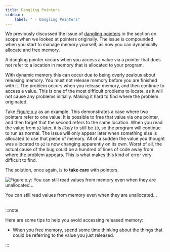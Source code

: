 ```yaml
---
title: Dangling Pointers
sidebar:
    label: " - Dangling Pointers"
---
```


We previously discussed the issue of [dangling pointers](/book/part-2-organised-code/4-indirect-access/1-concepts/02-05-scope) in the section on scope when we looked at pointers originally. The issue is compounded when you start to manage memory yourself, as now you can dynamically allocate and free memory.

A dangling pointer occurs when you access a value via a pointer that does not refer to a location in memory that is allocated to your program.

With dynamic memory this can occur due to being overly zealous about releasing memory. You must not release memory before you are finished with it. The problem occurs when you release memory, and then continue to access a value. This is one of the most difficult problems to locate, as it will not cause any problems initially. Making it hard to find where the problem originated.

Take [Figure x.y](#FigureAccessingReleasedMemory) as an example. This demonstrates a case where two pointers refer to one value. It is possible to free that value via one pointer, and then forget that the second refers to the same location. When you read the value from `p2` later, it is *likely* to still be `10`, so the program will continue to run as normal. The issue will only appear later when something else is allocated to use that piece of memory. All of a sudden the value you thought was allocated to `p2` is now changing apparently on its own. Worst of all, the actual cause of the bug could be a hundred of lines of code away from where the problem appears. This is what makes this kind of error very difficult to find.

The solution, once again, is to **take care** with pointers.

<a id="FigureAccessingReleasedMemory"></a>

![Figure x.y: You can still read values from memory even when they are unallocated...](./images/accessing-released-memory.png "You can still read values from memory even when they are unallocated...")
<div class="caption">You can still read values from memory even when they are unallocated...</div><br/>

:::note

Here are some tips to help you avoid accessing released memory:

- When you free memory, spend some time thinking about the things that could be referring to the value you just released.

:::
